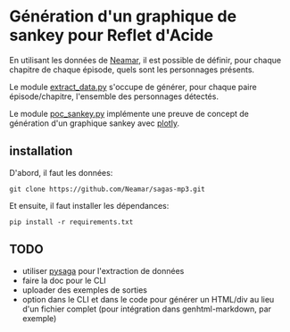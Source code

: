 # Génération d'un graphique de sankey pour Reflet d'Acide

En utilisant les données de [Neamar](https://github.com/Neamar/sagas-mp3),
il est possible de définir, pour chaque chapitre de chaque épisode,
quels sont les personnages présents.

Le module [extract_data.py](extract_data.py) s'occupe de générer,
pour chaque paire épisode/chapitre, l'ensemble des personnages détectés.

Le module [poc_sankey.py](poc_sankey.py) implémente une preuve de concept de
génération d'un graphique sankey avec [plotly](https://plot.ly/python/sankey-diagram).


## installation
D'abord, il faut les données:

    git clone https://github.com/Neamar/sagas-mp3.git

Et ensuite, il faut installer les dépendances:

    pip install -r requirements.txt


## TODO
- utiliser [pysaga](https://github.com/aluriak/pysaga) pour l'extraction de données
- faire la doc pour le CLI
- uploader des exemples de sorties
- option dans le CLI et dans le code pour générer un HTML/div au lieu d'un fichier complet (pour intégration dans genhtml-markdown, par exemple)
